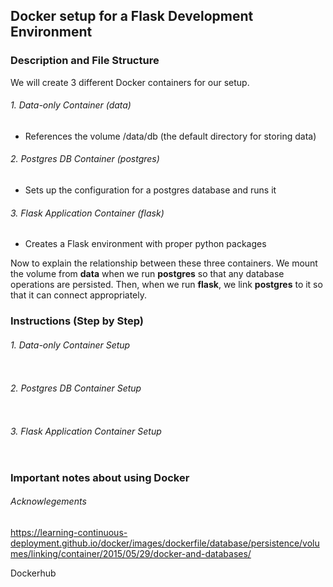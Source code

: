 ## Docker setup for a Flask Development Environment

### Description and File Structure

We will create 3 different Docker containers for our setup.

###### 1. Data-only Container *(data)*
* References the volume /data/db (the default directory for storing data)

###### 2. Postgres DB Container *(postgres)*
* Sets up the configuration for a postgres database and runs it

###### 3. Flask Application Container *(flask)*
* Creates a Flask environment with proper python packages

Now to explain the relationship between these three containers. We mount the volume from **data** when we run **postgres** so that any database operations are persisted. Then, when we run **flask**, we link **postgres** to it so that it can connect appropriately.

### Instructions (Step by Step)

###### 1. Data-only Container Setup

```

```

###### 2. Postgres DB Container Setup


```

```

###### 3. Flask Application Container Setup

```

```


### Important notes about using Docker



###### Acknowlegements
https://learning-continuous-deployment.github.io/docker/images/dockerfile/database/persistence/volumes/linking/container/2015/05/29/docker-and-databases/

Dockerhub





